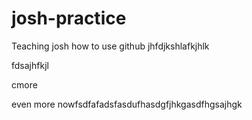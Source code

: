 # josh-practice

Teaching josh how to use github
jhfdjkshlafkjhlk

fdsajhfkjl

cmore

even more nowfsdfafadsfasdufhasdgfjhkgasdfhgsajhgk